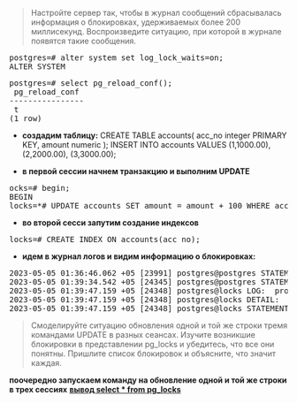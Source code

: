> Настройте сервер так, чтобы в журнал сообщений сбрасывалась информация о блокировках, удерживаемых более 200 миллисекунд. Воспроизведите ситуацию, при которой в журнале появятся такие сообщения.

<pre>postgres=# alter system set log_lock_waits=on;
ALTER SYSTEM
</pre>
<pre>postgres=# select pg_reload_conf();
 pg_reload_conf 
----------------
 t
(1 row)
</pre>
* __создадим таблицу:__
CREATE TABLE accounts(
  acc_no integer PRIMARY KEY,
  amount numeric
);
INSERT INTO accounts VALUES (1,1000.00), (2,2000.00), (3,3000.00);

* __в первой сессии начнем транзакцию и выполним UPDATE__
<pre>ocks=# begin;
BEGIN
locks=*# UPDATE accounts SET amount = amount + 100 WHERE acc_no = 1;</pre>
* __во второй сесси запутим создание индексов__
<pre>locks=# CREATE INDEX ON accounts(acc_no);
</pre>
* __идем в журнал логов и видим информацию о блокировках:__
<pre>2023-05-05 01:36:46.062 +05 [23991] postgres@postgres STATEMENT:  UPDATE accounts SET amount = amount + 100 WHERE acc_no = 1;
2023-05-05 01:39:34.542 +05 [24345] postgres@postgres STATEMENT:  CREATE INDEX ON accounts(acc_no);
2023-05-05 01:39:47.159 +05 [24348] postgres@locks LOG:  process 24348 still waiting for ShareLock on relation 16490 of database 16489 after 1007.752 ms
2023-05-05 01:39:47.159 +05 [24348] postgres@locks DETAIL:  Process holding the lock: 24332. Wait queue: 24348.
2023-05-05 01:39:47.159 +05 [24348] postgres@locks STATEMENT:  CREATE INDEX ON accounts(acc_no);
</pre>

> Смоделируйте ситуацию обновления одной и той же строки тремя командами UPDATE в разных сеансах. Изучите возникшие блокировки в представлении pg_locks и убедитесь, что все они понятны. Пришлите список блокировок и объясните, что значит каждая.

__поочередно запускаем команду на обновление одной и той же строки в трех сессиях__
[__вывод select * from pg_locks__](https://github.com/pynchon-thomas/PostgrSQL-Education/blob/main/pg_locks.txt)


